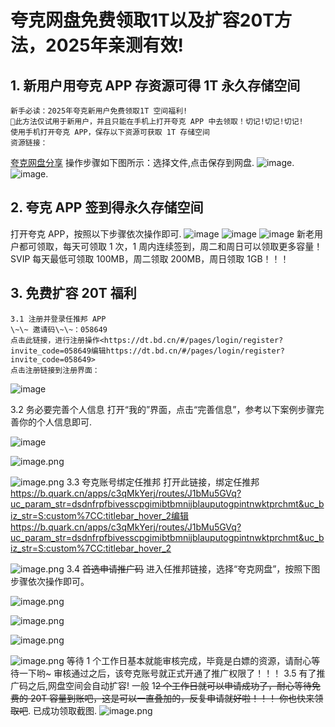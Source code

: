 # 夸克网盘免费领取1T以及扩容20T方法，2025年亲测有效!

## 1.  新用户用夸克 APP 存资源可得 1T 永久存储空间
    新手必读：2025年夸克新用户免费领取1T 空间福利!
    🚨此方法仅试用于新用户，并且只能在手机上打开夸克 APP 中去领取！切记!切记!切记!
    使用手机打开夸克 APP，保存以下资源可获取 1T 存储空间
    资源链接：
[夸克网盘分享]([https://pan.quark.cn/s/27d1620a691c])
    操作步骤如下图所示：选择文件,点击保存到网盘.
![image](https://github.com/user-attachments/assets/b550cf3c-7038-48d1-bb1f-9498a58fbecc).
![image](https://github.com/user-attachments/assets/5516bdc5-8bd6-4a9f-b94e-7fa01c4ab6d2).
## 2. 夸克 APP 签到得永久存储空间
打开夸克 APP，按照以下步骤依次操作即可.
![image](https://github.com/user-attachments/assets/85f8cdd1-bffe-46f3-b0b9-f1b0e6958b6c)
![image](https://github.com/user-attachments/assets/73501ef2-4a41-4539-adbf-958cd40943bd)
![image](https://github.com/user-attachments/assets/fe4271cf-0777-4df9-9b83-f8f23ce87649)
新老用户都可领取，每天可领取 1 次，1 周内连续签到，周二和周日可以领取更多容量！SVIP 每天最低可领取 100MB，周二领取 200MB，周日领取 1GB！！！

## 3. 免费扩容 20T 福利
    3.1 注册并登录任推邦 APP
    \~\~ 邀请码\~\~：058649
    点击此链接，进行注册操作<https://dt.bd.cn/#/pages/login/register?invite_code=058649编辑https://dt.bd.cn/#/pages/login/register?invite_code=058649>
    点击注册链接到注册界面：
![image](https://github.com/user-attachments/assets/e4d6d50a-9776-4968-a435-b26b826ee187)

3.2 务必要完善个人信息
打开“我的”界面，点击“完善信息”，参考以下案例步骤完善你的个人信息即可.

![image](https://github.com/user-attachments/assets/7f7173e3-b12c-4cd4-ac4f-cd0970caf23c)

![image.png](https://p0-xtjj-private.juejin.cn/tos-cn-i-73owjymdk6/0a159cd240cd4ffcb18232bd1203d80d~tplv-73owjymdk6-jj-mark-v1:0:0:0:0:5o6Y6YeR5oqA5pyv56S-5Yy6IEAg55So5oi3NTYwODM4MzU2Nzcy:q75.awebp?policy=eyJ2bSI6MywidWlkIjoiMjUwNTEwMDgxMTMxNDgyNSJ9&rk3s=f64ab15b&x-orig-authkey=f32326d3454f2ac7e96d3d06cdbb035152127018&x-orig-expires=1747637070&x-orig-sign=0WYDsPOFCC8xLpvPRO6NXsaEc9s%3D)

![image.png](https://p0-xtjj-private.juejin.cn/tos-cn-i-73owjymdk6/3c063ec283d1488f8a6145b9cae7db61~tplv-73owjymdk6-jj-mark-v1:0:0:0:0:5o6Y6YeR5oqA5pyv56S-5Yy6IEAg55So5oi3NTYwODM4MzU2Nzcy:q75.awebp?policy=eyJ2bSI6MywidWlkIjoiMjUwNTEwMDgxMTMxNDgyNSJ9&rk3s=f64ab15b&x-orig-authkey=f32326d3454f2ac7e96d3d06cdbb035152127018&x-orig-expires=1747637070&x-orig-sign=Zh%2BRCeXwGzVtXBTRi%2B7AxfNgfuo%3D)
3.3 夸克账号绑定任推邦
打开此链接，绑定任推邦<https://b.quark.cn/apps/c3qMkYerj/routes/J1bMu5GVq?uc_param_str=dsdnfrpfbivesscpgimibtbmnijblauputogpintnwktprchmt&uc_biz_str=S:custom%7CC:titlebar_hover_2​编辑https://b.quark.cn/apps/c3qMkYerj/routes/J1bMu5GVq?uc_param_str=dsdnfrpfbivesscpgimibtbmnijblauputogpintnwktprchmt&uc_biz_str=S:custom%7CC:titlebar_hover_2>

![image.png](https://p0-xtjj-private.juejin.cn/tos-cn-i-73owjymdk6/4be2beced4d4457abe8c7ff3fb3d0c14~tplv-73owjymdk6-jj-mark-v1:0:0:0:0:5o6Y6YeR5oqA5pyv56S-5Yy6IEAg55So5oi3NTYwODM4MzU2Nzcy:q75.awebp?policy=eyJ2bSI6MywidWlkIjoiMjUwNTEwMDgxMTMxNDgyNSJ9&rk3s=f64ab15b&x-orig-authkey=f32326d3454f2ac7e96d3d06cdbb035152127018&x-orig-expires=1747637070&x-orig-sign=UCpwocxBiuGjwVj7okN5ExlBAMc%3D)
3.4 ~~首选申请推广码~~
进入任推邦链接，选择“夸克网盘”，按照下图步骤依次操作即可。

![image.png](https://p0-xtjj-private.juejin.cn/tos-cn-i-73owjymdk6/5683db6792bf492599ca0cf90f291908~tplv-73owjymdk6-jj-mark-v1:0:0:0:0:5o6Y6YeR5oqA5pyv56S-5Yy6IEAg55So5oi3NTYwODM4MzU2Nzcy:q75.awebp?policy=eyJ2bSI6MywidWlkIjoiMjUwNTEwMDgxMTMxNDgyNSJ9&rk3s=f64ab15b&x-orig-authkey=f32326d3454f2ac7e96d3d06cdbb035152127018&x-orig-expires=1747637070&x-orig-sign=haac2ito0Rv9zg1PIuEN5IPMOLI%3D)

![image.png](https://p0-xtjj-private.juejin.cn/tos-cn-i-73owjymdk6/e69b134c4e1147d0bf8cdd237ada7315~tplv-73owjymdk6-jj-mark-v1:0:0:0:0:5o6Y6YeR5oqA5pyv56S-5Yy6IEAg55So5oi3NTYwODM4MzU2Nzcy:q75.awebp?policy=eyJ2bSI6MywidWlkIjoiMjUwNTEwMDgxMTMxNDgyNSJ9&rk3s=f64ab15b&x-orig-authkey=f32326d3454f2ac7e96d3d06cdbb035152127018&x-orig-expires=1747637070&x-orig-sign=9Q8fviigcRJxWr%2BQl%2FDGNY5BD28%3D)

![image.png](https://p0-xtjj-private.juejin.cn/tos-cn-i-73owjymdk6/bab6515052034107a94cd08a34578988~tplv-73owjymdk6-jj-mark-v1:0:0:0:0:5o6Y6YeR5oqA5pyv56S-5Yy6IEAg55So5oi3NTYwODM4MzU2Nzcy:q75.awebp?policy=eyJ2bSI6MywidWlkIjoiMjUwNTEwMDgxMTMxNDgyNSJ9&rk3s=f64ab15b&x-orig-authkey=f32326d3454f2ac7e96d3d06cdbb035152127018&x-orig-expires=1747637070&x-orig-sign=psgMLIImvEiT4K446vFGayLz1hg%3D)

![image.png](https://p0-xtjj-private.juejin.cn/tos-cn-i-73owjymdk6/b7b36c375f3f49f08ffc5f53627ca88e~tplv-73owjymdk6-jj-mark-v1:0:0:0:0:5o6Y6YeR5oqA5pyv56S-5Yy6IEAg55So5oi3NTYwODM4MzU2Nzcy:q75.awebp?policy=eyJ2bSI6MywidWlkIjoiMjUwNTEwMDgxMTMxNDgyNSJ9&rk3s=f64ab15b&x-orig-authkey=f32326d3454f2ac7e96d3d06cdbb035152127018&x-orig-expires=1747637070&x-orig-sign=QeANVYDSQBzT5WWzswISM5%2BxV0Q%3D)
等待 1 个工作日基本就能审核完成，毕竟是白嫖的资源，请耐心等待一下哟\~
审核通过之后，该夸克账号就正式开通了推广权限了！！！
3.5 有了推广码之后,网盘空间会自动扩容!
一般 1~~2 个工作日就可以申请成功了，耐心等待免费的 20T 容量到账吧，这是可以一直叠加的，反复申请就好啦！！！
你也快来领取吧~~.
已成功领取截图.
![image.png](https://p0-xtjj-private.juejin.cn/tos-cn-i-73owjymdk6/9f046a14dd79400b9081d52375e8204a~tplv-73owjymdk6-jj-mark-v1:0:0:0:0:5o6Y6YeR5oqA5pyv56S-5Yy6IEAg55So5oi3NTYwODM4MzU2Nzcy:q75.awebp?policy=eyJ2bSI6MywidWlkIjoiMjUwNTEwMDgxMTMxNDgyNSJ9&rk3s=f64ab15b&x-orig-authkey=f32326d3454f2ac7e96d3d06cdbb035152127018&x-orig-expires=1747637070&x-orig-sign=tLGNA62dNN%2F%2BarStwhxb5MEYl8U%3D)


